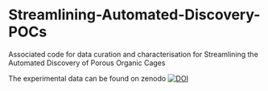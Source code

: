 # Streamlining-Automated-Discovery-POCs
Associated code for data curation and characterisation for Streamlining the Automated Discovery of Porous Organic Cages

The experimental data can be found on zenodo [![DOI](https://zenodo.org/badge/DOI/10.5281/zenodo.10138085.svg)](https://doi.org/10.5281/zenodo.10138085)
